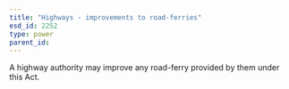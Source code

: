 ```yaml
---
title: "Highways - improvements to road-ferries"
esd_id: 2252
type: power
parent_id:  
---
```


A highway authority may improve any road-ferry provided by them under this Act.


